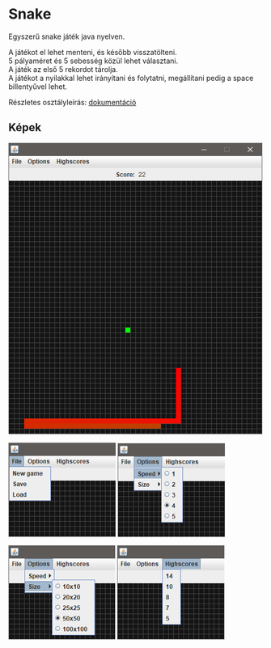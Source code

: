 # Snake

Egyszerű snake játék java nyelven.

A játékot el lehet menteni, és később visszatölteni.  
5 pályaméret és 5 sebesség közül lehet választani.  
A játék az első 5 rekordot tárolja.  
A játékot a nyilakkal lehet irányítani és folytatni, megállítani pedig a space billentyűvel lehet.


Részletes osztályleírás: [dokumentáció](KIRÁLY_CSOMBOR_HH1XLH_DOK.pdf)

## Képek

<img src="https://github.com/kcsombi/Snake/blob/master/screenshots/snake1.png" alt="alt text">

<img src="https://github.com/kcsombi/Snake/blob/master/screenshots/snake2.png" alt="alt text"> <img src="https://github.com/kcsombi/Snake/blob/master/screenshots/snake3.png" alt="alt text">

<img src="https://github.com/kcsombi/Snake/blob/master/screenshots/snake4.png" alt="alt text"> <img src="https://github.com/kcsombi/Snake/blob/master/screenshots/snake5.png" alt="alt text">

